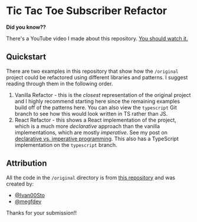 # Tic Tac Toe Subscriber Refactor

**Did you know??**

There's a YouTube video I made about this repository. [You should watch it.]()

## Quickstart

There are two examples in this repository that show how the `/original` project could be refactored using different libraries and patterns. I suggest reading through them in the following order.

1. Vanilla Refactor - this is the _closest_ representation of the original project and I highly recommend starting here since the remaining examples build off of the patterns here. You can also view the `typescript` Git branch to see how this would look written in TS rather than JS.
2. React Refactor - this shows a React implementation of the project, which is a much more _declarative_ approach than the vanilla implementations, which are mostly _imperative_. See my post on [declarative vs. imperative programming](https://www.zachgollwitzer.com/posts/imperative-programming). This also has a TypeScript implementation on the `typescript` branch.

## Attribution

All the code in the `/original` directory is from [this repository](https://github.com/ivan00stojanovic/TickyToey) and was created by:

- [@Ivan00Sto](https://twitter.com/Ivan00sto)
- [@megfdev](https://twitter.com/megfdev)

Thanks for your submission!!
